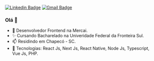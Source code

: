 [![Linkedin Badge](https://img.shields.io/badge/-LinkedIn-blue?style=for-the-badge&logo=Linkedin&logoColor=white&link=https://www.linkedin.com/in/felipe-schons-nagel-2643571a4/)](https://www.linkedin.com/in/felipe-schons-nagel-2643571a4/)
[![Gmail Badge](https://img.shields.io/badge/-Gmail-c14438?style=for-the-badge&logo=Gmail&logoColor=white&link=mailto:felipesnagel@gmail.com)](mailto:felipesnagel@gmail.com)

### Olá 👋

- 🔭 Desenvolvedor Frontend na Mercai.
- :sparkles: Cursando Bacharelado na Univeridade Federal da Fronteira Sul.
- 📫 Residindo em Chapecó - SC.
- 🚀 Tecnologias: React Js, Next Js, React Native, Node Js, Typescript, Vue Js, PHP.
